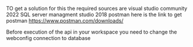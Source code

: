 TO get a solution for this the required sources are
visual studio community 2022
SQL server managment studio 2018
postman here is the link to get postman
https://www.postman.com/downloads/


Before execution of the api in your workspace you need to change the webconfig connection to database
